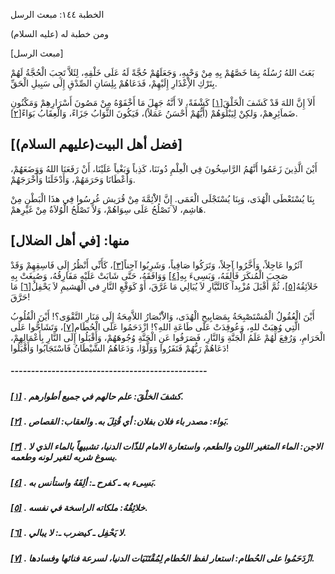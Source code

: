   الخطبة  ١٤٤: مبعث الرسل	

ومن خطبة له (عليه السلام)

[مبعث الرسل]

بَعَثَ اللهُ رُسُلَهُ بِمَا خَصَّهُمْ بِهِ مِنْ وَحْيِهِ،  وَجَعَلَهُمْ حُجَّةً لَهُ عَلَى خَلْقِهِ، لِئَلاَّ تَجِبَ الْحُجَّةُ  لَهُمْ بِتَرْكِ الاِْعْذَارِ إِلَيْهِمْ، فَدَعَاهُمْ بِلِسَانِ الصِّدْقِ إِلَى سَبِيلِ الْحَقِّ.

أَلاَ إِنَّ اللهَ قَدْ كَشَفَ الْخَلْقَ[[١\]](https://arabic.balaghah.net/node/608#_ftn1) كَشْفَةً، لاَ أَنَّهُ جَهِلَ مَا أَخْفَوْهُ مِنْ مَصُونَ أَسْرَارِهِمْ  وَمَكْنُونِ ضَماَئِرِهمْ، وَلكِنْ لِيَبْلُوَهُمْ (أَيُّهُمْ أَحْسَنُ  عَمَلاً)، فَيَكُونَ الثَّوَابُ جَزَاءً، وَالْعِقَابُ بَوَاءً[[٢\]](https://arabic.balaghah.net/node/608#_ftn2).

## [فضل أهل البيت(عليهم السلام)]

أَيْنَ الَّذِينَ زَعَمُوا أَنَّهُمُ الرَّاسِخُونَ فِي  الْعِلْمِ دُونَنَا، كَذِباً وَبَغْياً عَلَيْنَا، أَنْ رَفَعَنَا اللهُ  وَوَضَعَهُمْ، وَأَعْطَانَا وَحَرَمَهُمْ، وَأَدْخَلَنَا وَأَخْرَجَهُمْ.

بِنَا يُسْتَعْطَى الْهُدَى، وَبِنَا يُسْتَجْلَى الْعَمَى.  إِنَّ الاَْئِمَّةَ مِنْ قُرَيش غُرِسُوا فِي هذَا الْبَطْنِ مِنْ هَاشِم،  لاَ تَصْلُحُ عَلَى سِوَاهُمْ، وَلاَ تَصْلُحُ الْوُلاَةُ مِنْ غَيْرِهمْ.

## منها: [في أهل الضلال]

آثَرُوا عَاجِلاً، وَأَخَّرُوا آجِلاً، وَتَرَكُوا صَافِياً، وَشَرِبُوا آجِناً[[٣\]](https://arabic.balaghah.net/node/608#_ftn3)، كَأَنِّي أَنْظُرُ إِلَى فَاسِقِهِمْ وَقَدْ صَحِبَ الْمُنكَرَ فَأَلِفَهُ، وَبَسِىءَ بِهِ[[٤\]](https://arabic.balaghah.net/node/608#_ftn4) وَوَافَقَهُ، حَتَّى شَابَتْ عَلَيْهِ مَفَارِقُهُ، وَصُبِغَتْ بِهِ خَلاَئِقُهُ[[٥\]](https://arabic.balaghah.net/node/608#_ftn5)، ثُمَّ أَقْبَلَ مُزْبِداً كَالتَّيَّارِ لاَ يُبَالِي مَا غَرَّقَ، أَوْ كَوَقْعِ النَّارِ في الْهَشيمِ لاَ يَحْفِلُ[[٦\]](https://arabic.balaghah.net/node/608#_ftn6) مَا حَرَّقَ!

أَيْنَ الْعُقُولُ الْمُسْتَصْبِحَةُ بِمَصَابِيحِ الْهُدَى،  وَالاَْبْصَارُ اللاَّمِحَةُ إِلَى مَنَارِ التَّقْوَى؟! أَيْنَ الْقُلُوبُ الَّتِي وُهِبَتْ للهِِ، وَعُوقِدَتْ عَلَى طَاعَةِ اللهِ؟! ازْدَحَمُوا  عَلَى الْحُطَامِ[[٧\]](https://arabic.balaghah.net/node/608#_ftn7)، وَتَشَاحُّوا عَلَى الْحَرَامِ، وَرُفِعَ لَهُمْ عَلَمُ الْجَنَّةِ  وَالنَّارِ، فَصَرَفُوا عَنِ الْجَنَّةِ وُجُوهَهُمْ، وَأَقْبَلُوا إِلَى  النَّارِ بِأَعْمَالِهِمْ، دَعَاهُمْ رَبُّهُمْ فَنَفَرُوا وَوَلَّوْا،  وَدَعَاهُمُ الشَّيْطَانُ فَاسْتَجَابُوا وَأَقْبَلُوا!

##### ------------------------------------------------

##### [[١\]](https://arabic.balaghah.net/node/608#_ftnref1) . كشفَ الخلْقَ: علم حالهم في جميع أطوارهم.

##### [[٢\]](https://arabic.balaghah.net/node/608#_ftnref2) . بَواء: مصدر باء فلان بفلان: أي قُتِلَ به. والعقاب: القصاص.

##### [[٣\]](https://arabic.balaghah.net/node/608#_ftnref3) . الاجن: الماء المتغير اللون والطعم، واستعارة الامام للذّات الدنيا، تشبيهاً بالماء الذي لا يسوغ شربه لتغير لونه وطعمه.

##### [[٤\]](https://arabic.balaghah.net/node/608#_ftnref4) . بَسِىء به ـ كفرح ـ: ألِفَهُ واستأنس به.

##### [[٥\]](https://arabic.balaghah.net/node/608#_ftnref5) . خلائِقُهُ: ملكاته الراسخة في نفسه.

##### [[٦\]](https://arabic.balaghah.net/node/608#_ftnref6) . لا يَحْفِل ـ كيضرب ـ: لا يبالي.

##### [[٧\]](https://arabic.balaghah.net/node/608#_ftnref7) . ازْدَحَمُوا على الحُطام: استعار لفظ الحُطام لِمُقْتَنَيَات الدنيا، لسرعة فنائها وفسادها. 
